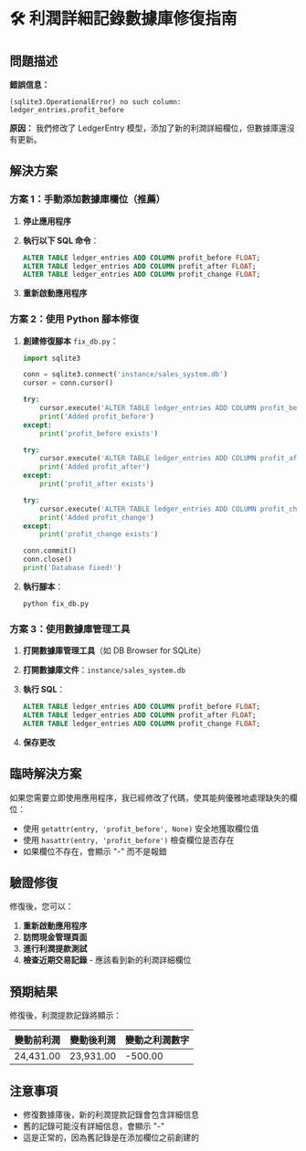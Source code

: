 # 🛠️ 利潤詳細記錄數據庫修復指南

## 問題描述

**錯誤信息：**
```
(sqlite3.OperationalError) no such column: ledger_entries.profit_before
```

**原因：** 我們修改了 LedgerEntry 模型，添加了新的利潤詳細欄位，但數據庫還沒有更新。

## 解決方案

### 方案 1：手動添加數據庫欄位（推薦）

1. **停止應用程序**

2. **執行以下 SQL 命令**：
   ```sql
   ALTER TABLE ledger_entries ADD COLUMN profit_before FLOAT;
   ALTER TABLE ledger_entries ADD COLUMN profit_after FLOAT;
   ALTER TABLE ledger_entries ADD COLUMN profit_change FLOAT;
   ```

3. **重新啟動應用程序**

### 方案 2：使用 Python 腳本修復

1. **創建修復腳本** `fix_db.py`：
   ```python
   import sqlite3
   
   conn = sqlite3.connect('instance/sales_system.db')
   cursor = conn.cursor()
   
   try:
       cursor.execute('ALTER TABLE ledger_entries ADD COLUMN profit_before FLOAT')
       print('Added profit_before')
   except:
       print('profit_before exists')
   
   try:
       cursor.execute('ALTER TABLE ledger_entries ADD COLUMN profit_after FLOAT')
       print('Added profit_after')
   except:
       print('profit_after exists')
   
   try:
       cursor.execute('ALTER TABLE ledger_entries ADD COLUMN profit_change FLOAT')
       print('Added profit_change')
   except:
       print('profit_change exists')
   
   conn.commit()
   conn.close()
   print('Database fixed!')
   ```

2. **執行腳本**：
   ```bash
   python fix_db.py
   ```

### 方案 3：使用數據庫管理工具

1. **打開數據庫管理工具**（如 DB Browser for SQLite）

2. **打開數據庫文件**：`instance/sales_system.db`

3. **執行 SQL**：
   ```sql
   ALTER TABLE ledger_entries ADD COLUMN profit_before FLOAT;
   ALTER TABLE ledger_entries ADD COLUMN profit_after FLOAT;
   ALTER TABLE ledger_entries ADD COLUMN profit_change FLOAT;
   ```

4. **保存更改**

## 臨時解決方案

如果您需要立即使用應用程序，我已經修改了代碼，使其能夠優雅地處理缺失的欄位：

- 使用 `getattr(entry, 'profit_before', None)` 安全地獲取欄位值
- 使用 `hasattr(entry, 'profit_before')` 檢查欄位是否存在
- 如果欄位不存在，會顯示 "-" 而不是報錯

## 驗證修復

修復後，您可以：

1. **重新啟動應用程序**
2. **訪問現金管理頁面**
3. **進行利潤提款測試**
4. **檢查近期交易記錄** - 應該看到新的利潤詳細欄位

## 預期結果

修復後，利潤提款記錄將顯示：

| 變動前利潤 | 變動後利潤 | 變動之利潤數字 |
|------------|------------|----------------|
| 24,431.00  | 23,931.00  | -500.00        |

## 注意事項

- 修復數據庫後，新的利潤提款記錄會包含詳細信息
- 舊的記錄可能沒有詳細信息，會顯示 "-"
- 這是正常的，因為舊記錄是在添加欄位之前創建的


